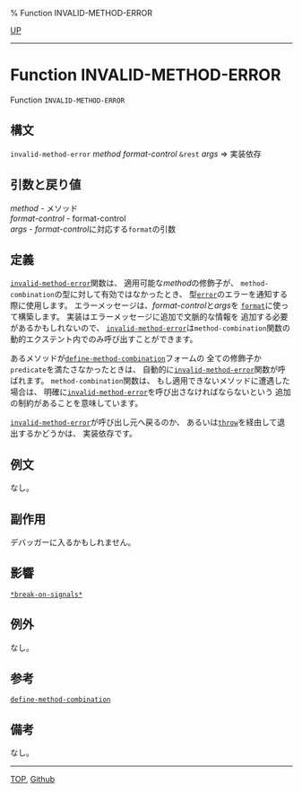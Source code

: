 % Function INVALID-METHOD-ERROR

[UP](9.2.html)  

---

# Function **INVALID-METHOD-ERROR**


Function `INVALID-METHOD-ERROR`


## 構文

`invalid-method-error` *method* *format-control* `&rest` *args*
 => 実装依存


## 引数と戻り値

*method* - メソッド  
*format-control* - format-control  
*args* - *format-control*に対応する`format`の引数


## 定義

[`invalid-method-error`](9.2.invalid-method-error.html)関数は、
適用可能な*method*の修飾子が、
`method-combination`の型に対して有効ではなかったとき、
型[`error`](9.2.error-condition.html)のエラーを通知する際に使用します。
エラーメッセージは、*format-control*と*args*を
[`format`](22.4.format.html)に使って構築します。
実装はエラーメッセージに追加で文脈的な情報を
追加する必要があるかもしれないので、
[`invalid-method-error`](9.2.invalid-method-error.html)は`method-combination`関数の
動的エクステント内でのみ呼び出すことができます。

あるメソッドが[`define-method-combination`](7.7.define-method-combination.html)フォームの
全ての修飾子か`predicate`を満たさなかったときは、
自動的に[`invalid-method-error`](9.2.invalid-method-error.html)関数が呼ばれます。
`method-combination`関数は、
もし適用できないメソッドに遭遇した場合は、
明確に[`invalid-method-error`](9.2.invalid-method-error.html)を呼び出さなければならないという
追加の制約があることを意味しています。

[`invalid-method-error`](9.2.invalid-method-error.html)が呼び出し元へ戻るのか、
あるいは[`throw`](5.3.throw.html)を経由して退出するかどうかは、
実装依存です。


## 例文

なし。


## 副作用

デバッガーに入るかもしれません。


## 影響

[`*break-on-signals*`](9.2.break-on-signals.html)


## 例外

なし。


## 参考

[`define-method-combination`](7.7.define-method-combination.html)


## 備考

なし。


---
[TOP](index.html),  [Github](https://github.com/nptcl/npt-japanese)

